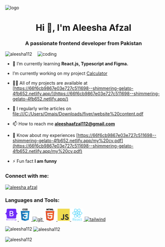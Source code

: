 ![logo](https://media.licdn.com/dms/image/v2/D4D16AQHFAWj_QJ3t7Q/profile-displaybackgroundimage-shrink_350_1400/profile-displaybackgroundimage-shrink_350_1400/0/1725037505803?e=1733961600&v=beta&t=pW7EKLE0UX_uxrjvot0XKnlCixiW1BoKatgTnA7pNLw)

<h1 align="center">Hi 👋, I'm Aleesha Afzal</h1>
<h3 align="center">A passionate frontend developer from Pakistan</h3>

<img align="right" alt="coding" width="400" src="https://user-images.githubusercontent.com/113302094/211284885-f4291eef-88a6-48cb-a06e-28c3481a75b0.gif">


<p align="left"> <img src="https://komarev.com/ghpvc/?username=aleesha112&label=Profile%20views&color=0e75b6&style=flat" alt="aleesha112" /> </p>

- 🌱 I’m currently learning **React.js, Typescript and Figma.**

- I’m currently working on my project [Calculator](https://6702909fe04bca5171857d44--velvety-vacherin-5559a0.netlify.app/)

- 👨‍💻 All of my projects are available at [https://66f6cb9867e03e727c511698--shimmering-gelato-4fb652.netlify.app/](https://66f6cb9867e03e727c511698--shimmering-gelato-4fb652.netlify.app/)

- 📝 I regularly write articles on [file:///C:/Users/Omais/Downloads/fiver/website%20content.pdf](file:///C:/Users/Omais/Downloads/fiver/website%20content.pdf)

- 📫 How to reach me **aleeshaafzal112@gmail.com**

- 📄 Know about my experiences [https://66f6cb9867e03e727c511698--shimmering-gelato-4fb652.netlify.app/my%20cv.pdf](https://66f6cb9867e03e727c511698--shimmering-gelato-4fb652.netlify.app/my%20cv.pdf)

- ⚡ Fun fact **I am funny**

<h3 align="left">Connect with me:</h3>
<p align="left">
<a href="https://linkedin.com/in/aleesha afzal" target="blank"><img align="center" src="https://raw.githubusercontent.com/rahuldkjain/github-profile-readme-generator/master/src/images/icons/Social/linked-in-alt.svg" alt="aleesha afzal" height="30" width="40" /></a>
</p>

<h3 align="left">Languages and Tools:</h3>
<p align="left"> <a href="https://getbootstrap.com" target="_blank" rel="noreferrer"> <img src="https://raw.githubusercontent.com/devicons/devicon/master/icons/bootstrap/bootstrap-plain-wordmark.svg" alt="bootstrap" width="40" height="40"/> </a> <a href="https://www.w3schools.com/css/" target="_blank" rel="noreferrer"> <img src="https://raw.githubusercontent.com/devicons/devicon/master/icons/css3/css3-original-wordmark.svg" alt="css3" width="40" height="40"/> </a> <a href="https://git-scm.com/" target="_blank" rel="noreferrer"> <img src="https://www.vectorlogo.zone/logos/git-scm/git-scm-icon.svg" alt="git" width="40" height="40"/> </a> <a href="https://www.w3.org/html/" target="_blank" rel="noreferrer"> <img src="https://raw.githubusercontent.com/devicons/devicon/master/icons/html5/html5-original-wordmark.svg" alt="html5" width="40" height="40"/> </a> <a href="https://developer.mozilla.org/en-US/docs/Web/JavaScript" target="_blank" rel="noreferrer"> <img src="https://raw.githubusercontent.com/devicons/devicon/master/icons/javascript/javascript-original.svg" alt="javascript" width="40" height="40"/> </a> <a href="https://reactjs.org/" target="_blank" rel="noreferrer"> <img src="https://raw.githubusercontent.com/devicons/devicon/master/icons/react/react-original-wordmark.svg" alt="react" width="40" height="40"/> </a> <a href="https://tailwindcss.com/" target="_blank" rel="noreferrer"> <img src="https://www.vectorlogo.zone/logos/tailwindcss/tailwindcss-icon.svg" alt="tailwind" width="40" height="40"/> </a> </p>

<p><img align="left" src="https://github-readme-stats.vercel.app/api/top-langs?username=aleesha112&show_icons=true&locale=en&layout=compact" alt="aleesha112" /></p>

<p>&nbsp;<img align="center" src="https://github-readme-stats.vercel.app/api?username=aleesha112&show_icons=true&locale=en" alt="aleesha112" /></p>

<p><img align="center" src="https://github-readme-streak-stats.herokuapp.com/?user=aleesha112&" alt="aleesha112" /></p>
